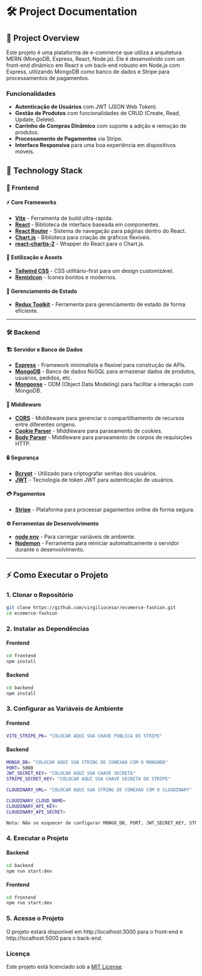 # 🛠️ Project Documentation

## 🚀 Project Overview
Este projeto é uma plataforma de e-commerce que utiliza a arquitetura MERN (MongoDB, Express, React, Node.js). Ele é desenvolvido com um front-end dinâmico em React e um back-end robusto em Node.js com Express, utilizando MongoDB como banco de dados e Stripe para processamentos de pagamentos.

### Funcionalidades
- **Autenticação de Usuários** com JWT (JSON Web Token).
- **Gestão de Produtos** com funcionalidades de CRUD (Create, Read, Update, Delete).
- **Carrinho de Compras Dinâmico** com suporte a adição e remoção de produtos.
- **Processamento de Pagamentos** via Stripe.
- **Interface Responsiva** para uma boa experiência em dispositivos móveis.

## 🚀 Technology Stack

### 🌈 Frontend

#### ⚡ Core Frameworks
- [**Vite**](https://vitejs.dev/) - Ferramenta de build ultra-rápida.
- [**React**](https://react.dev/) - Biblioteca de interface baseada em componentes.
- [**React Router**](https://reactrouter.com/) - Sistema de navegação para páginas dentro do React.
- [**Chart.js**](https://www.chartjs.org/) - Biblioteca para criação de gráficos flexíveis.
- [**react-chartjs-2**](https://www.npmjs.com/package/react-chartjs-2) - Wrapper do React para o Chart.js.

#### 🎨 Estilização e Assets
- [**Tailwind CSS**](https://tailwindcss.com/) - CSS utilitário-first para um design customizável.
- [**RemixIcon**](https://remixicon.com/) - Ícones bonitos e modernos.

#### 🧠 Gerenciamento de Estado
- [**Redux Toolkit**](https://redux-toolkit.js.org/) - Ferramenta para gerenciamento de estado de forma eficiente.

---

### 🛠️ Backend

#### 🏗️ Servidor e Banco de Dados
- [**Express**](https://expressjs.com/) - Framework minimalista e flexível para construção de APIs.
- [**MongoDB**](https://www.mongodb.com/) - Banco de dados NoSQL para armazenar dados de produtos, usuários, pedidos, etc.
- [**Mongoose**](https://mongoosejs.com/) - ODM (Object Data Modeling) para facilitar a interação com MongoDB.

#### 🔌 Middleware
- [**CORS**](https://www.npmjs.com/package/cors) - Middleware para gerenciar o compartilhamento de recursos entre diferentes origens.
- [**Cookie Parser**](https://www.npmjs.com/package/cookie-parser) - Middleware para parseamento de cookies.
- [**Body Parser**](https://www.npmjs.com/package/body-parser) - Middleware para parseamento de corpos de requisições HTTP.

#### 🔒 Segurança
- [**Bcrypt**](https://www.npmjs.com/package/bcrypt) - Utilizado para criptografar senhas dos usuários.
- [**JWT**](https://jwt.io/) - Tecnologia de token JWT para autenticação de usuários.

#### 💳 Pagamentos
- [**Stripe**](https://stripe.com/) - Plataforma para processar pagamentos online de forma segura.

#### ⚙️ Ferramentas de Desenvolvimento
- [**node env**](https://nodejs.org/pt/learn/command-line/how-to-read-environment-variables-from-nodejs) - Para carregar variáveis de ambiente.
- [**Nodemon**](https://nodemon.io/) - Ferramenta para reiniciar automaticamente o servidor durante o desenvolvimento.

---

## ⚡ Como Executar o Projeto

### 1. Clonar o Repositório

```bash
git clone https://github.com/virgiliocesar/ecomerce-fashion.git
cd ecomerce-fashion
```

### 2. Instalar as Dependências
#### Frontend

```bash
cd frontend
npm install
```
#### Backend

```bash
cd backend
npm install
```

### 3. Configurar as Variáveis de Ambiente
#### Frontend

```bash
VITE_STRIPE_PK= "COLOCAR AQUI SUA CHAVE PUBLICA DO STRIPE"
```
#### Backend

```bash
MONGO_DB= "COLOCAR AQUI SUA STRING DE CONEXAO COM O MONGODB"
PORT= 5000
JWT_SECRET_KEY= "COLOCAR AQUI SUA CHAVE SECRETA"
STRIPE_SECRET_KEY= "COLOCAR AQUI SUA CHAVE SECRETA DO STRIPE"

CLOUDINARY_URL= "COLOCAR AQUI SUA STRING DE CONEXAO COM O CLOUDINARY"

CLOUDINARY_CLOUD_NAME=
CLOUDINARY_API_KEY=
CLOUDINARY_API_SECRET=

Nota: Não se esquecer de configurar MONGO_DB, PORT, JWT_SECRET_KEY, STRIPE_SECRET_KEY, CLOUDINARY_URL, CLOUDINARY_CLOUD_NAME, CLOUDINARY_API_KEY e CLOUDINARY_API_SECRET acima.
```

### 4. Executar o Projeto
#### Backend

```bash
cd backend
npm run start:dev
```
#### Frontend

```bash
cd frontend
npm run start:dev
```

### 5. Acesse o Projeto

O projeto estará disponível em http://localhost:3000 para o front-end e http://localhost:5000 para o back-end.


###  Licença
Este projeto está licenciado sob a [MIT License](./LICENCE).

